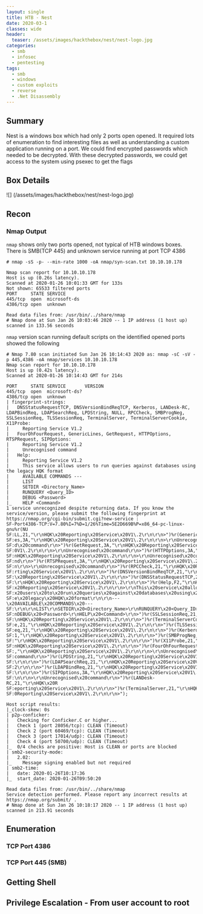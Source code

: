 ```yaml
---
layout: single
title: HTB - Nest
date: 2020-03-1
classes: wide
header:
  teaser: /assets/images/hackthebox/nest/nest-logo.jpg
categories:
  - smb
  - infosec
  - pentesting
tags:
  - smb
  - windows
  - custom exploits
  - reverse
  - .Net Disassembly
---
```




## Summary

Nest is a windows box which had only 2 ports open opened. It required lots of enumeration to find interesting files as well as understanding a custom application running on a port. We could find encrypted passwords which needed to be decrypted. With these decrypted passwords, we could get access to the system using psexec to get the flags

## Box Details

![] (/assets/images/hackthebox/nest/nest-logo.jpg)

## Recon

### Nmap Output

`nmap` shows only two ports opened, not typical of HTB windows boxes. There is SMB(TCP 445) and unknown service running at port TCP 4386

```
# nmap -sS -p- --min-rate 1000 -oA nmap/syn-scan.txt 10.10.10.178

Nmap scan report for 10.10.10.178
Host is up (0.26s latency).
Scanned at 2020-01-26 10:01:33 GMT for 133s
Not shown: 65533 filtered ports
PORT     STATE SERVICE
445/tcp  open  microsoft-ds
4386/tcp open  unknown

Read data files from: /usr/bin/../share/nmap
# Nmap done at Sun Jan 26 10:03:46 2020 -- 1 IP address (1 host up) scanned in 133.56 seconds

```

`nmap` version scan running default scripts on the identified opened ports showed the following

```
# Nmap 7.80 scan initiated Sun Jan 26 10:14:43 2020 as: nmap -sC -sV -p 445,4386 -oA nmap/services 10.10.10.178
Nmap scan report for 10.10.10.178
Host is up (0.42s latency).
Scanned at 2020-01-26 10:14:43 GMT for 214s

PORT     STATE SERVICE       VERSION
445/tcp  open  microsoft-ds?
4386/tcp open  unknown
| fingerprint-strings:
|   DNSStatusRequestTCP, DNSVersionBindReqTCP, Kerberos, LANDesk-RC, LDAPBindReq, LDAPSearchReq, LPDString, NULL, RPCCheck, SMBProgNeg, SSLSessionReq, TLSSessionReq, TerminalServer, TerminalServerCookie, X11Probe:
|     Reporting Service V1.2
|   FourOhFourRequest, GenericLines, GetRequest, HTTPOptions, RTSPRequest, SIPOptions:
|     Reporting Service V1.2
|     Unrecognised command
|   Help:
|     Reporting Service V1.2
|     This service allows users to run queries against databases using the legacy HQK format
|     AVAILABLE COMMANDS ---
|     LIST
|     SETDIR <Directory_Name>
|     RUNQUERY <Query_ID>
|     DEBUG <Password>
|_    HELP <Command>
1 service unrecognized despite returning data. If you know the service/version, please submit the following fingerprint at https://nmap.org/cgi-bin/submit.cgi?new-service :
SF-Port4386-TCP:V=7.80%I=7%D=1/26%Time=5E2D669B%P=x86_64-pc-linux-gnu%r(NU
SF:LL,21,"\r\nHQK\x20Reporting\x20Service\x20V1\.2\r\n\r\n>")%r(GenericLin
SF:es,3A,"\r\nHQK\x20Reporting\x20Service\x20V1\.2\r\n\r\n>\r\nUnrecognise
SF:d\x20command\r\n>")%r(GetRequest,3A,"\r\nHQK\x20Reporting\x20Service\x2
SF:0V1\.2\r\n\r\n>\r\nUnrecognised\x20command\r\n>")%r(HTTPOptions,3A,"\r\
SF:nHQK\x20Reporting\x20Service\x20V1\.2\r\n\r\n>\r\nUnrecognised\x20comma
SF:nd\r\n>")%r(RTSPRequest,3A,"\r\nHQK\x20Reporting\x20Service\x20V1\.2\r\
SF:n\r\n>\r\nUnrecognised\x20command\r\n>")%r(RPCCheck,21,"\r\nHQK\x20Repo
SF:rting\x20Service\x20V1\.2\r\n\r\n>")%r(DNSVersionBindReqTCP,21,"\r\nHQK
SF:\x20Reporting\x20Service\x20V1\.2\r\n\r\n>")%r(DNSStatusRequestTCP,21,"
SF:\r\nHQK\x20Reporting\x20Service\x20V1\.2\r\n\r\n>")%r(Help,F2,"\r\nHQK\
SF:x20Reporting\x20Service\x20V1\.2\r\n\r\n>\r\nThis\x20service\x20allows\
SF:x20users\x20to\x20run\x20queries\x20against\x20databases\x20using\x20th
SF:e\x20legacy\x20HQK\x20format\r\n\r\n---\x20AVAILABLE\x20COMMANDS\x20---
SF:\r\n\r\nLIST\r\nSETDIR\x20<Directory_Name>\r\nRUNQUERY\x20<Query_ID>\r\
SF:nDEBUG\x20<Password>\r\nHELP\x20<Command>\r\n>")%r(SSLSessionReq,21,"\r
SF:\nHQK\x20Reporting\x20Service\x20V1\.2\r\n\r\n>")%r(TerminalServerCooki
SF:e,21,"\r\nHQK\x20Reporting\x20Service\x20V1\.2\r\n\r\n>")%r(TLSSessionR
SF:eq,21,"\r\nHQK\x20Reporting\x20Service\x20V1\.2\r\n\r\n>")%r(Kerberos,2
SF:1,"\r\nHQK\x20Reporting\x20Service\x20V1\.2\r\n\r\n>")%r(SMBProgNeg,21,
SF:"\r\nHQK\x20Reporting\x20Service\x20V1\.2\r\n\r\n>")%r(X11Probe,21,"\r\
SF:nHQK\x20Reporting\x20Service\x20V1\.2\r\n\r\n>")%r(FourOhFourRequest,3A
SF:,"\r\nHQK\x20Reporting\x20Service\x20V1\.2\r\n\r\n>\r\nUnrecognised\x20
SF:command\r\n>")%r(LPDString,21,"\r\nHQK\x20Reporting\x20Service\x20V1\.2
SF:\r\n\r\n>")%r(LDAPSearchReq,21,"\r\nHQK\x20Reporting\x20Service\x20V1\.
SF:2\r\n\r\n>")%r(LDAPBindReq,21,"\r\nHQK\x20Reporting\x20Service\x20V1\.2
SF:\r\n\r\n>")%r(SIPOptions,3A,"\r\nHQK\x20Reporting\x20Service\x20V1\.2\r
SF:\n\r\n>\r\nUnrecognised\x20command\r\n>")%r(LANDesk-RC,21,"\r\nHQK\x20R
SF:eporting\x20Service\x20V1\.2\r\n\r\n>")%r(TerminalServer,21,"\r\nHQK\x2
SF:0Reporting\x20Service\x20V1\.2\r\n\r\n>");

Host script results:
|_clock-skew: 0s
| p2p-conficker:
|   Checking for Conficker.C or higher...
|   Check 1 (port 28056/tcp): CLEAN (Timeout)
|   Check 2 (port 60469/tcp): CLEAN (Timeout)
|   Check 3 (port 17014/udp): CLEAN (Timeout)
|   Check 4 (port 50700/udp): CLEAN (Timeout)
|_  0/4 checks are positive: Host is CLEAN or ports are blocked
| smb2-security-mode:
|   2.02:
|_    Message signing enabled but not required
| smb2-time:
|   date: 2020-01-26T10:17:36
|_  start_date: 2020-01-26T09:50:20

Read data files from: /usr/bin/../share/nmap
Service detection performed. Please report any incorrect results at https://nmap.org/submit/ .
# Nmap done at Sun Jan 26 10:18:17 2020 -- 1 IP address (1 host up) scanned in 213.91 seconds
```

## Enumeration

### TCP Port 4386



### TCP Port 445 (SMB)



## Getting Shell



## Privilege Escalation - From user account to root
